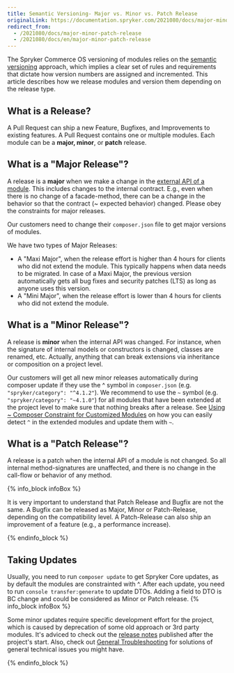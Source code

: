 ```yaml
---
title: Semantic Versioning- Major vs. Minor vs. Patch Release
originalLink: https://documentation.spryker.com/2021080/docs/major-minor-patch-release
redirect_from:
  - /2021080/docs/major-minor-patch-release
  - /2021080/docs/en/major-minor-patch-release
---
```


The Spryker Commerce OS versioning of modules relies on the [semantic versioning](https://semver.org/) approach, which implies a clear set of rules and requirements that dictate how version numbers are assigned and incremented. This article describes how we release modules and version them depending on the release type.

## What is a Release?

A Pull Request can ship a new Feature, Bugfixes, and Improvements to existing features. A Pull Request contains one or multiple modules. Each module can be a **major, minor**, or **patch** release.

## What is a "Major Release"?

A release is a **major** when we make a change in the [external API of a module](https://documentation.spryker.com/docs/definition-api). This includes changes to the internal contract. E.g., even when there is no change of a facade-method, there can be a change in the behavior so that the contract (~ expected behavior) changed. Please obey the constraints for major releases.

Our customers need to change their `composer.json` file to get major versions of modules.

We have two types of Major Releases:

* A "Maxi Major", when the release effort is higher than 4 hours for clients who did not extend the module. This typically happens when data needs to be migrated. In case of a Maxi Major, the previous version automatically gets all bug fixes and security patches (LTS) as long as anyone uses this version.
* A "Mini Major", when the release effort is lower than 4 hours for clients who did not extend the module.

## What is a "Minor Release"?

A release is **minor** when the internal API was changed. For instance, when the signature of internal models or constructors is changed, classes are renamed, etc. Actually, anything that can break extensions via inheritance or composition on a project level.

Our customers will get all new minor releases automatically during composer update if they use the ^ symbol in `composer.json` (e.g. `"spryker/category": "^4.1.2"`). We recommend to use the `~` symbol (e.g. `"spryker/category": "~4.1.0"`) for all modules that have been extended at the project level to make sure that nothing breaks after a release. See [Using ~ Composer Constraint for Customized Modules](https://documentation.spryker.com/docs/using-composer-constraint) on how you can easily detect `^` in the extended modules and update them with `~`.

## What is a "Patch Release"?

A release is a patch when the internal API of a module is not changed. So all internal method-signatures are unaffected, and there is no change in the call-flow or behavior of any method.

{% info_block infoBox %}

It is very important to understand that Patch Release and Bugfix are not the same. A Bugfix can be released as Major, Minor or Patch-Release, depending on the compatibility level. A Patch-Release can also ship an improvement of a feature (e.g., a performance increase).

{% endinfo_block %}

## Taking Updates

Usually, you need to run `composer update` to get Spryker Core updates, as by default the modules are constrainted with ^. After each update, you need to run `console transfer:generate` to update DTOs. Adding a field to DTO is BC change and could be considered as Minor or Patch release.
{% info_block infoBox %}

Some minor updates require specific development effort for the project, which is caused by deprecation of some old approach or 3rd party modules. It's adviced to check out the [release notes](https://documentation.spryker.com/docs/en/release-notes) published after the project's start.
Also, check out [General Troubleshooting](https://documentation.spryker.com/docs/en/general-troubleshooting) for solutions of general technical issues you might have.

{% endinfo_block %}


